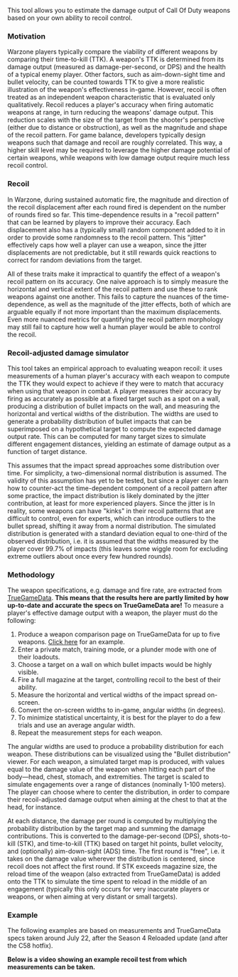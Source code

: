 This tool allows you to estimate the damage output of Call Of Duty weapons based on your own
ability to recoil control.

### Motivation
Warzone players typically compare the viability of different weapons by comparing
their time-to-kill (TTK).
A weapon's TTK is determined from its damage output
(measured as damage-per-second, or DPS) and the health of a typical enemy player.
Other factors, such as aim-down-sight time and bullet velocity, can be counted
towards TTK to give a more realistic illustration of the weapon's effectiveness in-game.
However, recoil is often treated as an independent weapon characteristic
that is evaluated only qualitatively.
Recoil reduces a player's accuracy when firing automatic weapons at range,
in turn reducing the weapons' damage output.
This reduction scales with the size of the target from the shooter's perspective
(either due to distance or obstruction), as well as the magnitude and shape of the
recoil pattern.
For game balance, developers typically design weapons such that damage and
recoil are roughly correlated.
This way, a higher skill level may be required to
leverage the higher damage potential of certain weapons, while weapons with low damage
output require much less recoil control.

### Recoil
In Warzone, during sustained automatic fire, the magnitude and direction
of the recoil displacement after each round fired is dependent on the 
number of rounds fired so far.
This time-dependence results in a "recoil pattern" that can be learned by players
to improve their accuracy.
Each displacement also has a (typically small) random component added to it in order
to provide some randomness to the recoil pattern.
This "jitter" effectively caps how well a player can use a weapon, since the jitter
displacements are not predictable, but it still rewards quick reactions to correct
for random deviations from the target.

All of these traits make it impractical to quantify the effect of a weapon's recoil
pattern on its accuracy.
One naive approach is to simply measure the horizontal and vertical extent of the
recoil pattern and use these to rank weapons against one another.
This fails to capture the nuances of the time-dependence, as well as
the magnitude of the jitter effects, both of which are arguable equally if not more
important than the maximum displacements.
Even more nuanced metrics for quantifying the recoil pattern morphology may still
fail to capture how well a human player would be able to control the recoil.

### Recoil-adjusted damage simulator

This tool takes an empirical approach to evaluating weapon
recoil: it uses measurements of a human player's accuracy with each weapon to
compute the TTK they would expect to achieve if they were to match that accuracy
when using that weapon in combat.
A player measures their accuracy by firing as accurately as possible at a fixed
target such as a spot on a wall, producing a distribution of bullet impacts on the
wall, and measuring the horizontal and vertical widths of the distribution.
The widths are used to generate a probability distribution of bullet
impacts that can be superimposed on a hypothetical target to compute the expected
damage output rate.
This can be computed for many target sizes to simulate different engagement distances,
yielding an estimate of damage output as a function of target distance.

This assumes that the impact spread approaches some distribution over time.
For simplicity, a two-dimensional normal distribution is assumed.
The validity of this assumption has yet to be tested, but since a player can learn
how to counter-act the time-dependent component of a recoil pattern after some
practice, the impact distribution is likely dominated by the jitter contribution,
at least for more experienced players.
Since the jitter is 
In reality, some weapons can have "kinks" in their recoil patterns that are difficult to
control, even for experts, which can introduce outliers to the bullet spread,
shifting it away from a normal distribution.
The simulated distribution is generated with a standard deviation equal to one-third
of the observed distribution, i.e. it is assumed that the widths measured by the
player cover 99.7% of impacts (this leaves some wiggle room for excluding
extreme outliers about once every few hundred rounds).

### Methodology
The weapon specifications, e.g. damage and fire rate, are extracted from
[TrueGameData](https://truegamedata.com/).
**This means that the results here are
partly limited by how up-to-date and accurate the specs on TrueGameData are!**
To measure a player's effective damage output with a weapon, the player must do the
following:

1. Produce a weapon comparison page on TrueGameData for up to five weapons.
   [Click here](https://www.truegamedata.com/?share=bTECUV) for an example.
1. Enter a private match, training mode, or a plunder mode with one of their loadouts.
1. Choose a target on a wall on which bullet impacts would be highly visible.
1. Fire a full magazine at the target, controlling recoil to the best of their ability.
1. Measure the horizontal and vertical widths of the impact spread on-screen.
1. Convert the on-screen widths to in-game, angular widths (in degrees).
1. To minimize statistical uncertainty, it is best for the player to do a few trials and
use an average angular width.
1. Repeat the measurement steps for each weapon.

The angular widths are used to produce a probability distribution for each weapon.
These distributions can be visualized using the "Bullet distribution" viewer.
For each weapon, a simulated target map is produced, with values equal to the
damage value of the weapon when hitting each part of the body&mdash;head, chest,
stomach, and extremities.
The target is scaled to simulate engagements over a range of distances (nominally
1-100 meters).
The player can choose where to center the distribution, in order to compare their
recoil-adjusted damage output when aiming at the chest to that at the head,
for instance.

At each distance, the damage per round is computed by multiplying the probability
distribution by the target map and summing the damage contributions.
This is converted to the damage-per-second (DPS), shots-to-kill (STK), and
time-to-kill (TTK) based on target hit points, bullet velocity, and (optionally)
aim-down-sight (ADS) time.
The first round is "free", i.e. it takes on the damage value wherever the distribution
is centered, since recoil does not affect the first round.
If STK exceeds magazine size, the reload time of the weapon (also extracted from
TrueGameData) is added onto the TTK to simulate the time spent to reload in the
middle of an engagement (typically this only occurs for very inaccurate
players or weapons, or when aiming at very distant or small targets).

### Example

The following examples are based on measurements and TrueGameData specs taken around July 22,
after the Season 4 Reloaded update (and after the C58 hotfix).

**Below is a video showing an example recoil test from which measurements can be taken.**
